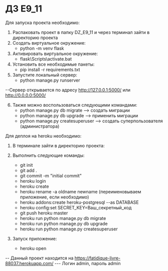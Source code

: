 # ДЗ E9_11


Для запуска проекта  необходимо:
1) Распаковать проект в папку DZ_E9_11 и через терминал зайти в директорию проекта
2) Создать виртуальное окружение:
   - python -m venv flask
3) Активировать виртуальное окружение:
   - flask\Scripts\activate.bat
4) Установить все необходимые пакеты:
   - pip install -r requirements.txt
5) Запустите локальный сервер:
   - python manage.py runserver

 --Сервер открывается по адресу  http://127.0.0.1:5000/ или http://0.0.0.0:5000/

6) Также можно воспользоваться следующими командами:
   - python manage.py db migrate --> создать миграции
   - python manage.py db upgrade --> применить миграции
   - python manage.py createsuperuser --> создать суперпользователя (администратора)

Для деплоя на heroku необходимо:
1) В терминале зайти в директорию проекта:
2) Выполнить следующие команды:
   - git init
   - git add .
   - git commit -m "initial commit"
   - heroku login
   - heroku create
   - heroku rename -a oldname newname (переименовываем приложение, если необходимо)
   - heroku addons:create heroku-postgresql --as DATABASE
   - heroku config:set SECRET_KEY=Ваш_секретный_код
   - git push heroku master
   - heroku run python manage.py db migrate
   - heroku run python manage.py db upgrade
   - heroku run python manage.py createsuperuser

3) Запуск приложение:
   - heroku open

-- Данный проект находится на https://fatidique-livre-88037.herokuapp.com/
 --- Логин admin, пароль admin 

